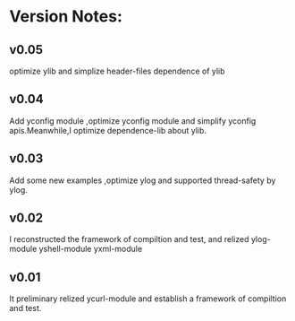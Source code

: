 Version Notes:
==========
v0.05
----------
optimize ylib and simplize header-files dependence of ylib

v0.04
----------
Add yconfig module ,optimize yconfig module and simplify yconfig apis.Meanwhile,I optimize dependence-lib about ylib.

v0.03
----------
Add some new examples ,optimize ylog and supported thread-safety by ylog.

v0.02
----------
I reconstructed the framework of compiltion and test, and relized ylog-module yshell-module yxml-module  

v0.01
----------
It preliminary relized ycurl-module and establish a framework of compiltion and test.